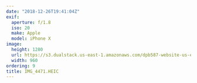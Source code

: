 ```yaml
---
date: "2018-12-26T19:41:04Z"
exif:
  aperture: f/1.8
  iso: 20
  make: Apple
  model: iPhone X
image:
  height: 1280
  url: https://s3.dualstack.us-east-1.amazonaws.com/dpb587-website-us-east-1/asset/gallery/2018-colorado-winter-trip/521a5785-5a64-0684-629a-0c3bfe9e709c~1280.jpg
  width: 960
ordering: 9
title: IMG_4471.HEIC
---
```

